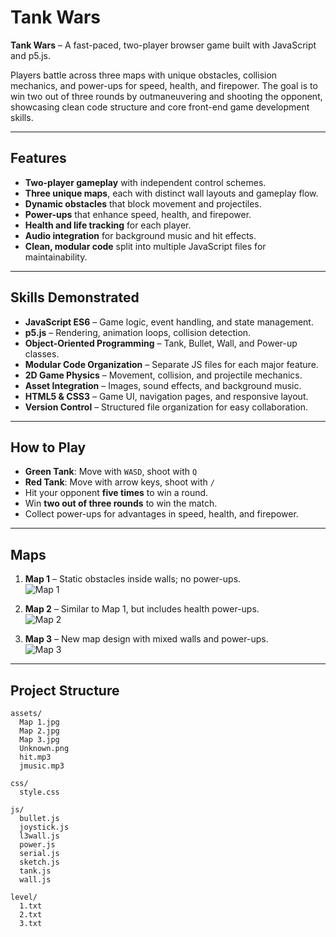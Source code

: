 # Tank Wars

**Tank Wars** – A fast-paced, two-player browser game built with JavaScript and p5.js.  

Players battle across three maps with unique obstacles, collision mechanics, and power-ups for speed, health, and firepower. The goal is to win two out of three rounds by outmaneuvering and shooting the opponent, showcasing clean code structure and core front-end game development skills.

---

## Features
- **Two-player gameplay** with independent control schemes.
- **Three unique maps**, each with distinct wall layouts and gameplay flow.
- **Dynamic obstacles** that block movement and projectiles.
- **Power-ups** that enhance speed, health, and firepower.
- **Health and life tracking** for each player.
- **Audio integration** for background music and hit effects.
- **Clean, modular code** split into multiple JavaScript files for maintainability.

---

## Skills Demonstrated
- **JavaScript ES6** – Game logic, event handling, and state management.
- **p5.js** – Rendering, animation loops, collision detection.
- **Object-Oriented Programming** – Tank, Bullet, Wall, and Power-up classes.
- **Modular Code Organization** – Separate JS files for each major feature.
- **2D Game Physics** – Movement, collision, and projectile mechanics.
- **Asset Integration** – Images, sound effects, and background music.
- **HTML5 & CSS3** – Game UI, navigation pages, and responsive layout.
- **Version Control** – Structured file organization for easy collaboration.

---

## How to Play
- **Green Tank**: Move with `WASD`, shoot with `Q`
- **Red Tank**: Move with arrow keys, shoot with `/`
- Hit your opponent **five times** to win a round.
- Win **two out of three rounds** to win the match.
- Collect power-ups for advantages in speed, health, and firepower.

---

## Maps
1. **Map 1** – Static obstacles inside walls; no power-ups.  
   ![Map 1](assets/map1.jpg)

2. **Map 2** – Similar to Map 1, but includes health power-ups.  
   ![Map 2](assets/map2.jpg)

3. **Map 3** – New map design with mixed walls and power-ups.  
   ![Map 3](assets/map1.jpg)
---


## Project Structure
```plaintext
assets/
  Map 1.jpg
  Map 2.jpg
  Map 3.jpg
  Unknown.png
  hit.mp3
  jmusic.mp3

css/
  style.css

js/
  bullet.js
  joystick.js
  l3wall.js
  power.js
  serial.js
  sketch.js
  tank.js
  wall.js

level/
  1.txt
  2.txt
  3.txt
```
